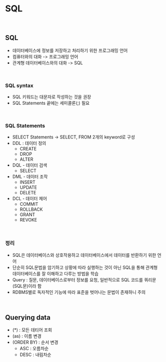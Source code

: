 # SQL

<br/>

## SQL
- 데이터베이스에 정보를 저장하고 처리하기 위한 프로그래밍 언어
- 컴퓨터와의 대화 -> 프로그래밍 언어
- 관계형 데이터베이스와의 대화 -> SQL

<br/>

### SQL syntax
- SQL 키워드는 대문자로 작성하는 것을 권장
- SQL Statements 끝에는 세미콜론(;) 필요

<br/>

### SQL Statements
- SELECT Statements -> SELECT, FROM 2개의 keyword로 구성
- DDL : 데이터 정의
  - CREATE
  - DROP
  - ALTER
- DQL - 데이터 검색
  - SELECT
- DML - 데이터 조작
  - INSERT
  - UPDATE
  - DELETE
- DCL - 데이터 제어
  - COMMIT
  - ROLLBACK
  - GRANT
  - REVOKE

<br/>

### 정리
- SQL은 데이터베이스와 상호작용하고 데이터베이스에서 데이터를 반환하기 위한 언어
- 단순히 SQL문법을 암기하고 상황에 따라 실행하는 것이 아닌 SQL을 통해 관계형 데이터베이스를 잘 이해하고 다루는 방법을 학습
- Query : 질문, 데이터베이스로부터 정보를 요청, 일반적으로 SQL 코드를 쿼리문(SQL문)이라 함
- RDBMS별로 독자적인 기능에 따라 표준을 벗어나는 문법이 존재하니 주의

<br/>

## Querying data
- (*) : 모든 데티어 조회
- (as) : 이름 변경
- (ORDER BY) : 순서 변경
  - ASC : 오름차순
  - DESC : 내림차순

